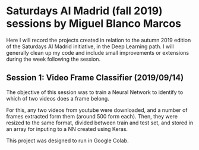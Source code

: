 # Saturdays AI Madrid (fall 2019) sessions by Miguel Blanco Marcos
Here I will record the projects created in relation to the autumn 2019 edition of the Saturdays AI Madrid initiative, in the Deep Learning path. I will generally clean up my code and include small improvements or extensions during the week following the session.

## Session 1: Video Frame Classifier (2019/09/14)
The objective of this session was to train a Neural Network to identify to which of two videos does a frame belong.

For this, any two videos from youtube were downloaded, and a number of frames extracted form them (around 500 form each). Then, they were resized to the same format, divided between train and test set, and stored in an array for inputing to a NN created using Keras.

This project was designed to run in Google Colab.
